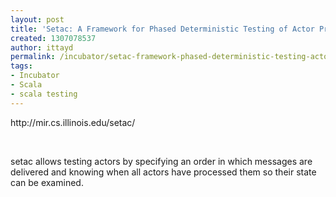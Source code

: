 ```yaml
---
layout: post
title: 'Setac: A Framework for Phased Deterministic Testing of Actor Programs'
created: 1307078537
author: ittayd
permalink: /incubator/setac-framework-phased-deterministic-testing-actor-programs
tags:
- Incubator
- Scala
- scala testing
---
```

<p>http://mir.cs.illinois.edu/setac/</p>
<p>&nbsp;</p>
<p>setac allows testing actors by specifying an order in which messages are delivered and knowing when all actors have processed them so their state can be examined. </p>
